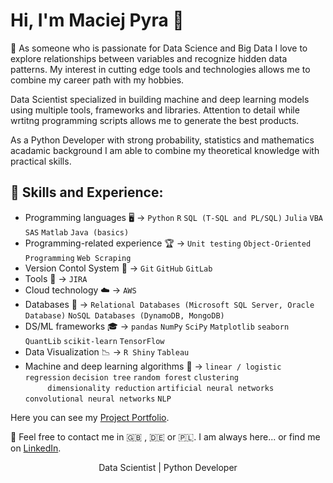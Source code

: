 # Hi, I'm Maciej Pyra 👋
 :thought_balloon: As someone who is passionate for Data Science and Big Data I love to explore relationships between variables and recognize hidden data patterns. My interest in cutting edge tools and technologies allows me to combine my career path with my hobbies.

Data Scientist specialized in building machine and deep learning models using multiple tools, frameworks and libraries. Attention to detail while wrtitng programming scripts allows me to generate the best products.

As a Python Developer with strong probability, statistics and mathematics acadamic background I am able to combine my theoretical knowledge with practical skills.

## :speech_balloon: Skills and Experience:
* Programming languages  	:desktop_computer: -> `Python` `R` `SQL (T-SQL and PL/SQL)` `Julia` `VBA` `SAS` `Matlab` `Java (basics)`<br/>
* Programming-related experience :trophy: -> `Unit testing` `Object-Oriented Programming` `Web Scraping` <br/>
* Version Contol System :handshake: -> `Git` `GitHub` `GitLab`<br/>
* Tools  :page_with_curl: -> `JIRA` <br/>
* Cloud technology :cloud: -> `AWS` <br/>
* Databases :open_file_folder: -> `Relational Databases (Microsoft SQL Server, Oracle Database)` `NoSQL Databases (DynamoDB, MongoDB)` <br/>
* DS/ML frameworks :mortar_board: -> `pandas` `NumPy` `SciPy` `Matplotlib` `seaborn` `QuantLib`  `scikit-learn` `TensorFlow`
* Data Visualization :chart_with_downwards_trend: -> `R Shiny` `Tableau` <br/>
* Machine and deep learning algorithms :dart: -> `linear / logistic regression` `decision tree` `random forest` `clustering` <br/>
 &nbsp;&nbsp;&nbsp;&nbsp;&nbsp;&nbsp;&nbsp;&nbsp;   `dimensionality reduction`     `artificial neural networks` `convolutional neural networks` `NLP` <br/>


Here you can see my [Project Portfolio](https://maciejpyra.github.io/Maciej_Portfolio_2/).

:email: Feel free to contact me in :uk: , :de: or :poland:. I am always here... or find me on [LinkedIn](https://www.linkedin.com/in/maciej-pyra/).


<p align="center">Data Scientist | Python Developer</p>

